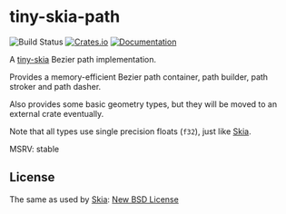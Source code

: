 # tiny-skia-path
![Build Status](https://github.com/RazrFalcon/tiny-skia/workflows/Rust/badge.svg)
[![Crates.io](https://img.shields.io/crates/v/tiny-skia-path.svg)](https://crates.io/crates/tiny-skia-path)
[![Documentation](https://docs.rs/tiny-skia-path/badge.svg)](https://docs.rs/tiny-skia-path)

A [tiny-skia](https://github.com/RazrFalcon/tiny-skia) Bezier path implementation.

Provides a memory-efficient Bezier path container, path builder, path stroker and path dasher.

Also provides some basic geometry types, but they will be moved to an external crate eventually.

Note that all types use single precision floats (`f32`), just like [Skia](https://skia.org/).

MSRV: stable

## License

The same as used by [Skia](https://skia.org/): [New BSD License](./LICENSE)
